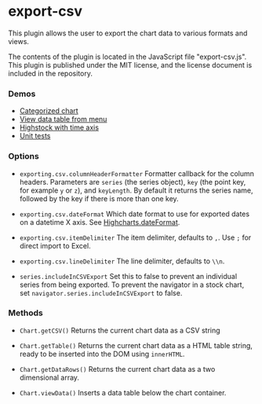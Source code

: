 export-csv
==========
This plugin allows the user to export the chart data to various formats and views.

The contents of the plugin is located in the JavaScript file "export-csv.js". 
This plugin is published under the MIT license, and the license document is included in the repository.

### Demos
* [Categorized chart](http://jsfiddle.net/highcharts/cqjvD/)
* [View data table from menu](http://jsfiddle.net/highcharts/j4w4s0mw/)
* [Highstock with time axis](http://jsfiddle.net/highcharts/2Jyn5/)
* [Unit tests](http://jsfiddle.net/highcharts/pspdp2de/)

### Options
* `exporting.csv.columnHeaderFormatter`
Formatter callback for the column headers. Parameters are `series` (the series object), `key` (the point key, for example `y` or `z`), and `keyLength`. By default it returns the series name, followed by the key if there is more than one key. 

* `exporting.csv.dateFormat`
Which date format to use for exported dates on a datetime X axis. See [Highcharts.dateFormat](http://api.highcharts.com/highcharts#Highcharts.dateFormat\(\)).

* `exporting.csv.itemDelimiter`
The item delimiter, defaults to `,`. Use `;` for direct import to Excel.

* `exporting.csv.lineDelimiter`
The line delimiter, defaults to `\\n`.

* `series.includeInCSVExport`
Set this to false to prevent an individual series from being exported. To prevent the navigator in a stock chart, set `navigator.series.includeInCSVExport` to false.

### Methods
* `Chart.getCSV()`
Returns the current chart data as a CSV string

* `Chart.getTable()`
Returns the current chart data as a HTML table string, ready to be inserted into the DOM using `innerHTML`.

* `Chart.getDataRows()`
Returns the current chart data as a two dimensional array.

* `Chart.viewData()`
Inserts a data table below the chart container.